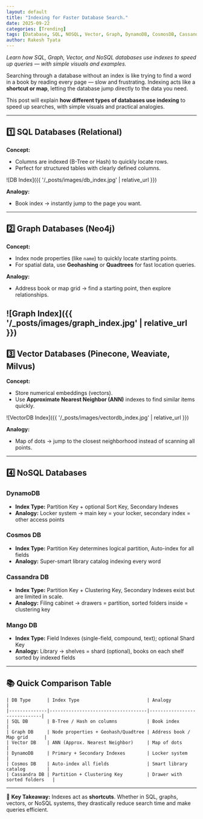 ```yaml
---
layout: default
title: "Indexing for Faster Database Search."
date: 2025-09-22
categories: [Trending]
tags: [Database, SQL, NOSQL, Vector, Graph, DynamoDB, CosmosDB, CassandraDB, Trending]
author: Rakesh Tyata
---
```


*Learn how SQL, Graph, Vector, and NoSQL databases use indexes to speed up queries — with simple visuals and examples.*

Searching through a database without an index is like trying to find a word in a book by reading every page — slow and frustrating. Indexing acts like a **shortcut or map**, letting the database jump directly to the data you need.  

This post will explain **how different types of databases use indexing** to speed up searches, with simple visuals and practical analogies.

---

## 1️⃣ SQL Databases (Relational)

**Concept:**  
- Columns are indexed (B-Tree or Hash) to quickly locate rows.  
- Perfect for structured tables with clearly defined columns.

![DB Index]({{ '/_posts/images/db_index.jpg' | relative_url }})

**Analogy:**  
- Book index → instantly jump to the page you want.

---

## 2️⃣ Graph Databases (Neo4j)

**Concept:**  
- Index node properties (like `name`) to quickly locate starting points.  
- For spatial data, use **Geohashing** or **Quadtrees** for fast location queries.

**Analogy:**  
- Address book or map grid → find a starting point, then explore relationships.

![Graph Index]({{ '/_posts/images/graph_index.jpg' | relative_url }})
---

## 3️⃣ Vector Databases (Pinecone, Weaviate, Milvus)

**Concept:**  
- Store numerical embeddings (vectors).  
- Use **Approximate Nearest Neighbor (ANN)** indexes to find similar items quickly.

![VectorDB Index]({{ '/_posts/images/vectordb_index.jpg' | relative_url }})

**Analogy:**  
- Map of dots → jump to the closest neighborhood instead of scanning all points.

---

## 4️⃣ NoSQL Databases

### DynamoDB
- **Index Type:** Partition Key + optional Sort Key, Secondary Indexes  
- **Analogy:** Locker system → main key = your locker, secondary index = other access points

### Cosmos DB
- **Index Type:** Partition Key determines logical partition, Auto-index for all fields  
- **Analogy:** Super-smart library catalog indexing every word

### Cassandra DB
- **Index Type:** Partition Key + Clustering Key, Secondary Indexes exist but are limited in scale.  
- **Analogy:** Filing cabinet → drawers = partition, sorted folders inside = clustering key

### Mango DB
- **Index Type:** Field Indexes (single-field, compound, text); optional Shard Key
- **Analogy:** Library → shelves = shard (optional), books on each shelf sorted by indexed fields

---

## 📚 Quick Comparison Table

```
| DB Type      | Index Type                         | Analogy                      |
|--------------|------------------------------------|------------------------------|
| SQL DB       | B-Tree / Hash on columns           | Book index                   |
| Graph DB     | Node properties + Geohash/Quadtree | Address book / Map grid      |
| Vector DB    | ANN (Approx. Nearest Neighbor)     | Map of dots                  |
| DynamoDB     | Primary + Secondary Indexes        | Locker system                |
| Cosmos DB    | Auto-index all fields              | Smart library catalog        |
| Cassandra DB | Partition + Clustering Key         | Drawer with sorted folders   |
```
---

🧠 **Key Takeaway:** Indexes act as **shortcuts**. Whether in SQL, graphs, vectors, or NoSQL systems, they drastically reduce search time and make queries efficient.





